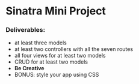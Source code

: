 # Sinatra Mini Project

### Deliverables:
* at least three models 
* at least two controllers with all the seven routes 
* all four views for at least two models
* CRUD for at least two models
* **Be Creative**
* BONUS: style your app using CSS
